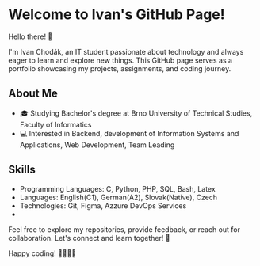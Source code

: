 # Welcome to Ivan's GitHub Page!

Hello there! 👋


I'm Ivan Chodák, an IT student passionate about technology and always eager to learn and explore new things. This GitHub page serves as a portfolio showcasing my projects, assignments, and coding journey.

## About Me

- 🎓 Studying Bachelor's degree at Brno University of Technical Studies, Faculty of Informatics
- 💻 Interested in Backend, development of Information Systems and Applications, Web Development, Team Leading


## Skills

- Programming Languages: C, Python, PHP, SQL, Bash, Latex
- Languages: English(C1), German(A2), Slovak(Native), Czech
- Technologies: Git, Figma, Azzure DevOps Services
- 

Feel free to explore my repositories, provide feedback, or reach out for collaboration. Let's connect and learn together! 🚀

Happy coding! 👩‍💻👨‍💻


<!--
## Connect with Me

- [LinkedIn](Your LinkedIn Profile Link)
- [Twitter](Your Twitter Profile Link)

- 🌐 [Your Portfolio Website/Blog (if applicable)]
## Projects

Here are some of the projects I've worked on:

1. **[Project 1 Name]**
   - Description: [Brief project description]
   - Repository: [Link to the GitHub repository]

2. **[Project 2 Name]**
   - Description: [Brief project description]
   - Repository: [Link to the GitHub repository]

...


**IvanIV100/IvanIV100** is a ✨ _special_ ✨ repository because its `README.md` (this file) appears on your GitHub profile.

Here are some ideas to get you started:

- 🔭 I’m currently working on ...
- 🌱 I’m currently learning ...
- 👯 I’m looking to collaborate on ...
- 🤔 I’m looking for help with ...
- 💬 Ask me about ...
- 📫 How to reach me: ...
- 😄 Pronouns: ...
- ⚡ Fun fact: ...
-->
